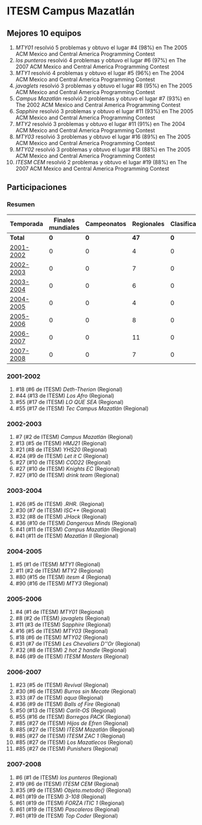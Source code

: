 # ITESM Campus Mazatlán

## Mejores 10 equipos

1. _MTY01_ resolvió 5 problemas y obtuvo el lugar #4 (98%) en The 2005 ACM Mexico and Central America Programming Contest
1. _los punteros_ resolvió 4 problemas y obtuvo el lugar #6 (97%) en The 2007 ACM Mexico and Central America Programming Contest
1. _MTY1_ resolvió 4 problemas y obtuvo el lugar #5 (96%) en The 2004 ACM Mexico and Central America Programming Contest
1. _javaglets_ resolvió 3 problemas y obtuvo el lugar #8 (95%) en The 2005 ACM Mexico and Central America Programming Contest
1. _Campus Mazatlán_ resolvió 2 problemas y obtuvo el lugar #7 (93%) en The 2002 ACM Mexico and Central America Programming Contest
1. _Sapphire_ resolvió 3 problemas y obtuvo el lugar #11 (93%) en The 2005 ACM Mexico and Central America Programming Contest
1. _MTY2_ resolvió 3 problemas y obtuvo el lugar #11 (91%) en The 2004 ACM Mexico and Central America Programming Contest
1. _MTY03_ resolvió 3 problemas y obtuvo el lugar #16 (89%) en The 2005 ACM Mexico and Central America Programming Contest
1. _MTY02_ resolvió 3 problemas y obtuvo el lugar #18 (88%) en The 2005 ACM Mexico and Central America Programming Contest
1. _ITESM CEM_ resolvió 2 problemas y obtuvo el lugar #19 (88%) en The 2007 ACM Mexico and Central America Programming Contest

## Participaciones

### Resumen

| Temporada | Finales mundiales | Campeonatos | Regionales | Clasificatorios | Equipos |
| --- | --- | --- | --- | --- | --- |
| **Total** | **0** | **0** | **47** | **0** | **47** |
| [2001-2002](#2001-2002) | 0 | 0 | 4 | 0 | 4 |
| [2002-2003](#2002-2003) | 0 | 0 | 7 | 0 | 7 |
| [2003-2004](#2003-2004) | 0 | 0 | 6 | 0 | 6 |
| [2004-2005](#2004-2005) | 0 | 0 | 4 | 0 | 4 |
| [2005-2006](#2005-2006) | 0 | 0 | 8 | 0 | 8 |
| [2006-2007](#2006-2007) | 0 | 0 | 11 | 0 | 11 |
| [2007-2008](#2007-2008) | 0 | 0 | 7 | 0 | 7 |

### 2001-2002

1. #18 (#6 de ITESM) _Deth-Therion_ (Regional)
1. #44 (#13 de ITESM) _Los Afro_ (Regional)
1. #55 (#17 de ITESM) _LO QUE SEA_ (Regional)
1. #55 (#17 de ITESM) _Tec Campus Mazatlán_ (Regional)

### 2002-2003

1. #7 (#2 de ITESM) _Campus Mazatlán_ (Regional)
1. #13 (#5 de ITESM) _HMJ21_ (Regional)
1. #21 (#8 de ITESM) _YHS20_ (Regional)
1. #24 (#9 de ITESM) _Let it C_ (Regional)
1. #27 (#10 de ITESM) _COD22_ (Regional)
1. #27 (#10 de ITESM) _Knights EC_ (Regional)
1. #27 (#10 de ITESM) _drink team_ (Regional)

### 2003-2004

1. #26 (#5 de ITESM) _.RHR._ (Regional)
1. #30 (#7 de ITESM) _ISC++_ (Regional)
1. #32 (#8 de ITESM) _JHack_ (Regional)
1. #36 (#10 de ITESM) _Dangerous Minds_ (Regional)
1. #41 (#11 de ITESM) _Campus Mazatlán_ (Regional)
1. #41 (#11 de ITESM) _Mazatlán II_ (Regional)

### 2004-2005

1. #5 (#1 de ITESM) _MTY1_ (Regional)
1. #11 (#2 de ITESM) _MTY2_ (Regional)
1. #80 (#15 de ITESM) _itesm 4_ (Regional)
1. #90 (#16 de ITESM) _MTY3_ (Regional)

### 2005-2006

1. #4 (#1 de ITESM) _MTY01_ (Regional)
1. #8 (#2 de ITESM) _javaglets_ (Regional)
1. #11 (#3 de ITESM) _Sapphire_ (Regional)
1. #16 (#5 de ITESM) _MTY03_ (Regional)
1. #18 (#6 de ITESM) _MTY02_ (Regional)
1. #31 (#7 de ITESM) _Les Chevaliers D''Or_ (Regional)
1. #32 (#8 de ITESM) _2 hot 2 handle_ (Regional)
1. #46 (#9 de ITESM) _ITESM Masters_ (Regional)

### 2006-2007

1. #23 (#5 de ITESM) _Revival_ (Regional)
1. #30 (#6 de ITESM) _Burros sin Mecate_ (Regional)
1. #33 (#7 de ITESM) _aqua_ (Regional)
1. #36 (#9 de ITESM) _Balls of Fire_ (Regional)
1. #50 (#13 de ITESM) _Carlit-OS_ (Regional)
1. #55 (#16 de ITESM) _Borregos PACK_ (Regional)
1. #85 (#27 de ITESM) _Hijos de Efren_ (Regional)
1. #85 (#27 de ITESM) _ITESM Mazatlán_ (Regional)
1. #85 (#27 de ITESM) _ITESM ZAC 1_ (Regional)
1. #85 (#27 de ITESM) _Los Mazatlecos_ (Regional)
1. #85 (#27 de ITESM) _Punishers_ (Regional)

### 2007-2008

1. #6 (#1 de ITESM) _los punteros_ (Regional)
1. #19 (#6 de ITESM) _ITESM CEM_ (Regional)
1. #35 (#9 de ITESM) _Objeto.metodo()_ (Regional)
1. #61 (#19 de ITESM) _3-108_ (Regional)
1. #61 (#19 de ITESM) _FORZA ITIC 1_ (Regional)
1. #61 (#19 de ITESM) _Pascaleros_ (Regional)
1. #61 (#19 de ITESM) _Top Coder_ (Regional)



